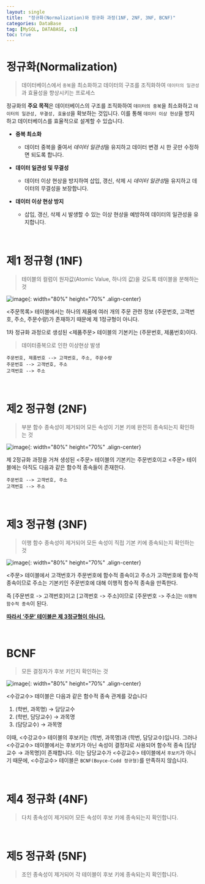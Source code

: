 ```yaml
---
layout: single
title:  "정규화(Normalization)와 정규화 과정(1NF, 2NF, 3NF, BCNF)"
categories: DataBase
tag: [MySQL, DATABASE, cs]
toc: true
---
```



# 정규화(Normalization)

> 데이터베이스에서 `중복`을 최소화하고 데이터의 구조를 조직화하여 `데이터의 일관성`과 효율성을 향상시키는 프로세스

정규화의 **주요 목적**은 데이터베이스의 구조를 조직화하여 `데이터의 중복`을 최소화하고 `데이터의 일관성, 무결성, 효율성`을 확보하는 것입니다. 이를 통해 `데이터 이상 현상`을 방지하고 데이터베이스를 효율적으로 설계할 수 있습니다.

- **중복 최소화**

    -  데이터 중복을 줄여서 *데이터 일관성*을 유지하고 데이터 변경 시 한 곳만 수정하면 되도록 합니다.

- **데이터 일관성 및 무결성**

    -  데이터 이상 현상을 방지하여 삽입, 갱신, 삭제 시 *데이터 일관성*을 유지하고 데이터의 무결성을 보장합니다.

- **데이터 이상 현상 방지**

    -  삽입, 갱신, 삭제 시 발생할 수 있는 이상 현상을 예방하여 데이터의 일관성을 유지합니다.

<br>

# 제1 정규형 (1NF)

> 테이블의 컬럼이 원자값(Atomic Value, 하나의 값)을 갖도록 테이블을 분해하는 것

![image](https://github.com/mgskko/Project_Yonseirail/assets/100071667/92b04839-d222-4bdc-a68d-5fcbc37a1bf6){: width="80%" height="70%" .align-center}

<주문목록> 테이블에서는 하나의 제품에 여러 개의 주문 관련 정보 (주문번호, 고객번호, 주소, 주문수량)가 존재하기 때문에 제 1정규형이 아니다.

1차 정규화 과정으로 생성된 <제품주문> 테이블의 기본키는 (주문번호, 제품번호)이다.


> 데이터중복으로 인한 이상현상 발생


```
주문번호, 제품번호 --> 고객번호, 주소, 주문수량
주문번호 --> 고객번호, 주소
고객번호 --> 주소 
```


<br>

# 제2 정규형 (2NF)


> 부분 함수 종속성이 제거되어 모든 속성이 기본 키에 완전히 종속되는지 확인하는 것


![image](https://github.com/mgskko/Project_Yonseirail/assets/100071667/2002f540-815f-48c9-b034-553e21104826){: width="80%" height="70%" .align-center}


제 2정규화 과정을 거쳐 생성된 <주문> 테이블의 기본키는 주문번호이고 <주문> 테이블에는 아직도 다음과 같은 함수적 종속들이 존재한다.


```
주문번호 --> 고객번호, 주소
고객번호 --> 주소 
```


<br>

# 제3 정규형 (3NF)


> 이행 함수 종속성이 제거되어 모든 속성이 직접 기본 키에 종속되는지 확인하는 것


![image](https://github.com/mgskko/Project_Yonseirail/assets/100071667/f95ec49d-5c60-4f0b-bf83-7d14b037a46a){: width="80%" height="70%" .align-center}


<주문> 테이블에서 고객번호가 주문번호에 함수적 종속이고 주소가 고객번호에 함수적 종속이므로 주소는 기본키인 주문번호에 대해 이행적 함수적 종속을 만족한다.

즉 [주문번호 -> 고객번호]이고 [고객번호 -> 주소]이므로 [주문번호 -> 주소]는 `이행적 함수적 종속`이 된다.


**<u>따라서 ‘주문’ 테이블은 제 3정규형이 아니다.</u>**

<br>

# BCNF


> 모든 결정자가 후보 키인지 확인하는 것

![image](https://github.com/mgskko/Project_Yonseirail/assets/100071667/2e31fd5a-c1e3-4cd2-b232-ce6c7989ac42){: width="80%" height="70%" .align-center}


<수강교수> 테이블은 다음과 같은 함수적 종속 관계를 갖습니다

1. (학번, 과목명) → 담당교수
2. (학번, 담당교수) → 과목명
3. (담당교수) → 과목명


이때, <수강교수> 테이블의 후보키는 (학번, 과목명)과 (학번, 담당교수)입니다. 그러나 <수강교수> 테이블에서는 후보키가 아닌 속성이 결정자로 사용되어 함수적 종속 [담당교수 → 과목명]이 존재합니다. 이는 담당교수가 <수강교수> 테이블에서 `후보키`가 아니기 때문에, <수강교수> 테이블은 `BCNF(Boyce-Codd 정규형)`를 만족하지 않습니다.

 <br>

# 제4 정규화 (4NF)

> 다치 종속성이 제거되어 모든 속성이 후보 키에 종속되는지 확인합니다.

<br>

# 제5 정규화 (5NF)

> 조인 종속성이 제거되어 각 테이블이 후보 키에 종속되는지 확인합니다.